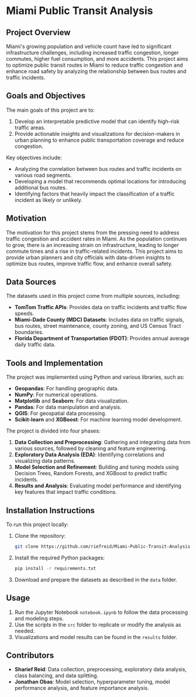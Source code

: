 # Miami Public Transit Analysis

## Project Overview

Miami's growing population and vehicle count have led to significant infrastructure challenges, including increased traffic congestion, longer commutes, higher fuel consumption, and more accidents. This project aims to optimize public transit routes in Miami to reduce traffic congestion and enhance road safety by analyzing the relationship between bus routes and traffic incidents.

## Goals and Objectives

The main goals of this project are to:

1. Develop an interpretable predictive model that can identify high-risk traffic areas.
2. Provide actionable insights and visualizations for decision-makers in urban planning to enhance public transportation coverage and reduce congestion.
   
Key objectives include:

- Analyzing the correlation between bus routes and traffic incidents on various road segments.
- Developing a model that recommends optimal locations for introducing additional bus routes.
- Identifying factors that heavily impact the classification of a traffic incident as likely or unlikely.

## Motivation

The motivation for this project stems from the pressing need to address traffic congestion and accident rates in Miami. As the population continues to grow, there is an increasing strain on infrastructure, leading to longer commute times and a rise in traffic-related incidents. This project aims to provide urban planners and city officials with data-driven insights to optimize bus routes, improve traffic flow, and enhance overall safety.

## Data Sources

The datasets used in this project come from multiple sources, including:

- **TomTom Traffic APIs**: Provides data on traffic incidents and traffic flow speeds.
- **Miami-Dade County (MDC) Datasets**: Includes data on traffic signals, bus routes, street maintenance, county zoning, and US Census Tract boundaries.
- **Florida Department of Transportation (FDOT)**: Provides annual average daily traffic data.

## Tools and Implementation

The project was implemented using Python and various libraries, such as:

- **Geopandas**: For handling geographic data.
- **NumPy**: For numerical operations.
- **Matplotlib** and **Seaborn**: For data visualization.
- **Pandas**: For data manipulation and analysis.
- **QGIS**: For geospatial data processing.
- **Scikit-learn** and **XGBoost**: For machine learning model development.

The project is divided into four phases:

1. **Data Collection and Preprocessing**: Gathering and integrating data from various sources, followed by cleaning and feature engineering.
2. **Exploratory Data Analysis (EDA)**: Identifying correlations and visualizing data patterns.
3. **Model Selection and Refinement**: Building and tuning models using Decision Trees, Random Forests, and XGBoost to predict traffic incidents.
4. **Results and Analysis**: Evaluating model performance and identifying key features that impact traffic conditions.

## Installation Instructions

To run this project locally:

1. Clone the repository:
    ```bash
    git clone https://github.com/riefreid/Miami-Public-Transit-Analysis.git
    ```
2. Install the required Python packages:
    ```bash
    pip install -r requirements.txt
    ```
3. Download and prepare the datasets as described in the `data` folder.

## Usage

1. Run the Jupyter Notebook `notebook.ipynb` to follow the data processing and modeling steps.
2. Use the scripts in the `src` folder to replicate or modify the analysis as needed.
3. Visualizations and model results can be found in the `results` folder.

## Contributors

- **Sharief Reid**: Data collection, preprocessing, exploratory data analysis, class balancing, and data splitting.
- **Jonathan Obas**: Model selection, hyperparameter tuning, model performance analysis, and feature importance analysis.
